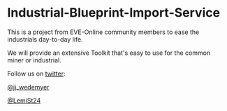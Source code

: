 # Industrial-Blueprint-Import-Service


This is a project from EVE-Online community members to ease the industrials day-to-day life.

We will provide an extensive Toolkit that's easy to use for the common miner or industrial.



Follow us on [twitter](https://twitter.com):

[@jj_wedemyer](https://twitter.com/jj_wedemyer)

[@LemiSt24](https://twitter.com/LemiSt24)
